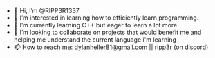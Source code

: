- 👋 Hi, I’m @RIPP3R1337
- 👀 I’m interested in learning how to efficiently learn programming.
- 🌱 I’m currently learning C++ but eager to learn a lot more
- 💞️ I’m looking to collaborate on projects that would benefit me and helping me understand the current language i'm learning
- 📫 How to reach me: dylanheller81@gmail.com || ripp3r (on discord)

<!---
RIPP3R1337/RIPP3R1337 is a ✨ special ✨ repository because its `README.md` (this file) appears on your GitHub profile.
You can click the Preview link to take a look at your changes.
--->
